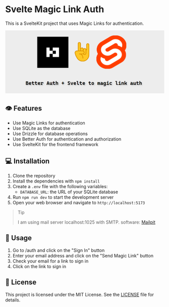 # Svelte Magic Link Auth

This is a SvelteKit project that uses Magic Links for authentication.

![Better Auth + Svelte to magic link auth](./image.png)

## 👁 Features

- Use Magic Links for authentication
- Use SQLite as the database
- Use Drizzle for database operations
- Use Better Auth for authentication and authorization
- Use SvelteKit for the frontend framework

## 💻 Installation

1. Clone the repository
2. Install the dependencies with `npm install`
3. Create a `.env` file with the following variables:
   - `DATABASE_URL`: the URL of your SQLite database
4. Run `npm run dev` to start the development server
5. Open your web browser and navigate to `http://localhost:5173`

> > [!TIP]
> > I am using mail server localhost:1025 with SMTP.
> > software: [Mailpit](https://github.com/axllent/mailpit)

## 🔑 Usage

1. Go to /auth and click on the "Sign In" button
2. Enter your email address and click on the "Send Magic Link" button
3. Check your email for a link to sign in
4. Click on the link to sign in

## 📝 License

This project is licensed under the MIT License. See the [LICENSE](LICENSE) file for details.
